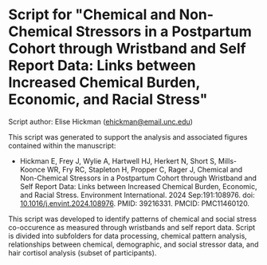 # Script for "Chemical and Non-Chemical Stressors in a Postpartum Cohort through Wristband and Self Report Data: Links between Increased Chemical Burden, Economic, and Racial Stress"

Script author: Elise Hickman (ehickman@email.unc.edu)

This script was generated to support the analysis and associated figures contained within the manuscript:

+ Hickman E, Frey J, Wylie A, Hartwell HJ, Herkert N, Short S, Mills-Koonce WR, Fry RC, Stapleton H, Propper C, Rager J, Chemical and Non-Chemical Stressors in a Postpartum Cohort through Wristband and Self Report Data: Links between Increased Chemical Burden, Economic, and Racial Stress. Environment International. 2024 Sep:191:108976. doi: [10.1016/j.envint.2024.108976](https://pmc.ncbi.nlm.nih.gov/articles/PMC11460120/). PMID: 39216331. PMCID: PMC11460120.

This script was developed to identify patterns of chemical and social stress co-occurence as measured through wristbands and self report data. Script is divided into subfolders for data processing, chemical pattern analysis, relationships between chemical, demographic, and social stressor data, and hair cortisol analysis (subset of participants). 
